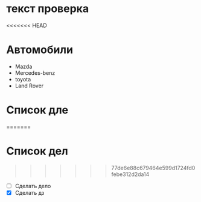 # текст проверка
<<<<<<< HEAD

# Автомобили
* Mazda
* Mercedes-benz
* toyota
* Land Rover

# Список дле
=======
# Список дел
>>>>>>> 77de6e88c679464e599d1724fd0febe312d2da14
* [ ] Сделать дело
* [X] Сделать дз
